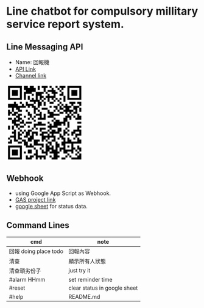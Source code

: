 # Line chatbot for compulsory millitary service report system.

## Line Messaging API

- Name: 回報機
- [API Link](https://developers.line.biz/console/channel/1657099025)
- [Channel link](https://liff.line.me/1645278921-kWRPP32q/?accountId=429tddxw) </br>
<img src="linebot_qrcode.png" alt="qrcode" width="200"/>

## Webhook
- using Google App Script as Webhook. 
- [GAS project link](https://script.google.com/d/1_VvTCvAmBrdcUr__NAELxX5wrZ7N7CWqKSTK0gNLDAbKNqdMpBoH4A6K/edit?usp=sharing)
- [google sheet](https://docs.google.com/spreadsheets/d/1NQtJHJxXxg5WS3XAJ7gejJVOB_zvhhNe2T0_KwJ_s9o/edit?usp=sharing) for status data.

## Command Lines

| cmd                   | note                         |
| --------------------- | ---------------------------- |
| 回報 doing place todo | 回報內容                     |
| 清查                  | 顯示所有人狀態               |
| 清查頑劣份子          | just try it                  |
| #alarm HHmm           | set reminder time            |
| #reset                | clear status in google sheet |
| #help                 | README.md                    |